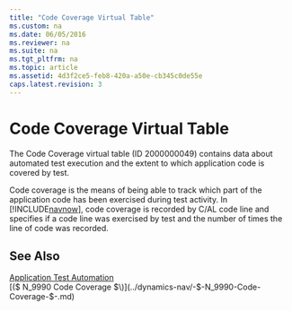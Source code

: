 ```yaml
---
title: "Code Coverage Virtual Table"
ms.custom: na
ms.date: 06/05/2016
ms.reviewer: na
ms.suite: na
ms.tgt_pltfrm: na
ms.topic: article
ms.assetid: 4d3f2ce5-feb8-420a-a50e-cb345c0de55e
caps.latest.revision: 3
---
```

# Code Coverage Virtual Table
The Code Coverage virtual table \(ID 2000000049\) contains data about automated test execution and the extent to which application code is covered by test.  
  
 Code coverage is the means of being able to track which part of the application code has been exercised during test activity. In [!INCLUDE[navnow](../dynamics-nav/includes/navnow_md.md)], code coverage is recorded by C\/AL code line and specifies if a code line was exercised by test and the number of times the line of code was recorded.  
  
## See Also  
 [Application Test Automation](../dynamics-nav/Application-Test-Automation.md)   
 [\($ N\_9990 Code Coverage $\)](../dynamics-nav/-$-N_9990-Code-Coverage-$-.md)